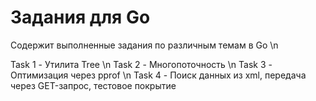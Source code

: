 # Задания для Go

Содержит выполненные задания по различным темам в Go \n

Task 1 - Утилита Tree \n
Task 2 - Многопоточность \n
Task 3 - Оптимизация через pprof \n
Task 4 - Поиск данных из xml, передача через GET-запрос, тестовое покрытие 
